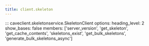 ```yaml
---
title: client.skeleton
---
```


::: caveclient.skeletonservice.SkeletonClient
    options:
        heading_level: 2
        show_bases: false
        members: ['server_version', 'get_skeleton', 'get_cache_contents', 'skeletons_exist', 'get_bulk_skeletons', 'generate_bulk_skeletons_async']